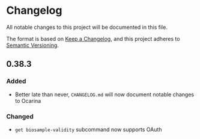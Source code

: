 # Changelog
All notable changes to this project will be documented in this file.

The format is based on [Keep a Changelog](https://keepachangelog.com/en/1.0.0/),
and this project adheres to [Semantic Versioning](https://semver.org/spec/v2.0.0.html).

## 0.38.3
### Added
* Better late than never, `CHANGELOG.md` will now document notable changes to Ocarina
### Changed
* `get biosample-validity` subcommand now supports OAuth
